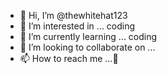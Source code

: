 - 👋 Hi, I’m @thewhitehat123
- 👀 I’m interested in ... coding
- 🌱 I’m currently learning ... coding
- 💞️ I’m looking to collaborate on ...
- 📫 How to reach me ...👀

<!---
thewhitehat123/thewhitehat123 is a ✨ special ✨ repository because its `README.md` (this file) appears on your GitHub profile.
You can click the Preview link to take a look at your changes.
--->
